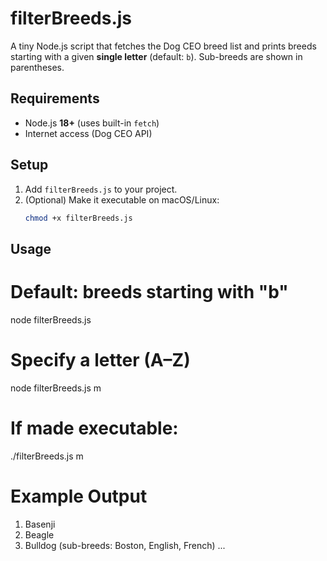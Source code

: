 # filterBreeds.js

A tiny Node.js script that fetches the Dog CEO breed list and prints breeds starting with a given **single letter** (default: `b`). Sub-breeds are shown in parentheses.

## Requirements
- Node.js **18+** (uses built-in `fetch`)
- Internet access (Dog CEO API)

## Setup
1. Add `filterBreeds.js` to your project.
2. (Optional) Make it executable on macOS/Linux:
   ```bash
   chmod +x filterBreeds.js
## Usage
# Default: breeds starting with "b"
node filterBreeds.js

# Specify a letter (A–Z)
node filterBreeds.js m

# If made executable:
./filterBreeds.js m

# Example Output
1. Basenji
2. Beagle
3. Bulldog (sub-breeds: Boston, English, French)
...
